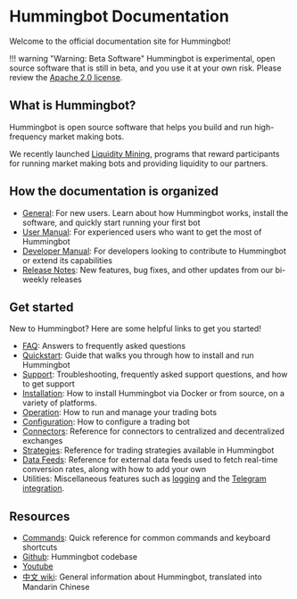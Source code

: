 # Hummingbot Documentation
Welcome to the official documentation site for Hummingbot!

!!! warning "Warning: Beta Software"
    Hummingbot is experimental, open source software that is still in beta, and you use it at your own risk. Please review the [Apache 2.0 license](https://github.com/CoinAlpha/hummingbot/blob/master/LICENSE).


## What is Hummingbot?
Hummingbot is open source software that helps you build and run high-frequency market making bots.

We recently launched [Liquidity Mining](/liquidity-mining), programs that reward participants for running market making bots and providing liquidity to our partners.

## How the documentation is organized

* [General](/): For new users. Learn about how Hummingbot works, install the software, and quickly start running your first bot
* [User Manual](/manual): For experienced users who want to get the most of Hummingbot
* [Developer Manual](/developers): For developers looking to contribute to Hummingbot or extend its capabilities
* [Release Notes](/release-notes): New features, bug fixes, and other updates from our bi-weekly releases

## Get started
New to Hummingbot? Here are some helpful links to get you started!

* [FAQ](/faq): Answers to frequently asked questions
* [Quickstart](/quickstart): Guide that walks you through how to install and run Hummingbot
* [Support](/support/troubleshooting): Troubleshooting, frequently asked support questions, and how to get support
* [Installation](/installation): How to install Hummingbot via Docker or from source, on a variety of platforms.
* [Operation](/operation/client): How to run and manage your trading bots
* [Configuration](/operation/configuration): How to configure a trading bot
* [Connectors](/connectors): Reference for connectors to centralized and decentralized exchanges
* [Strategies](/strategies): Reference for trading strategies available in Hummingbot
* [Data Feeds](/feeds): Reference for external data feeds used to fetch real-time conversion rates, along with how to add your own
* Utilities: Miscellaneous features such as [logging](/utilities/logging) and the [Telegram integration](/utilities/telegram).


## Resources
* [Commands](/commands/client): Quick reference for common commands and keyboard shortcuts
* [Github](https://github.com/coinalpha/hummingbot): Hummingbot codebase
* [Youtube](https://www.youtube.com/channel/UCxzzdEnDRbylLMWmaMjywOA)
* [中文 wiki](https://github.com/coinalpha/hummingbot_chinese): General information about Hummingbot, translated into Mandarin Chinese
